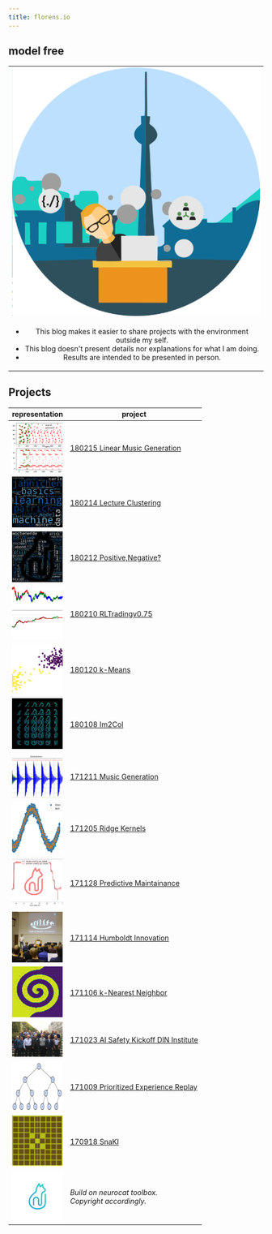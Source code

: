 ```yaml
---
title: florens.io
---
```


## model free


<table >
   <tr>
     <td align="center"><img src="assets/image4.png"/> </td>
   </tr>
   <tr>
     <td align="center">
      <ul>
       <li>This blog makes it easier to share projects with the environment outside my self.</li>
       <li>This blog doesn't present details nor explanations for what I am doing.</li>
       <li>Results are intended to be presented in person.</li>
     </ul> 
     </td>
   </tr>
</table>


## Projects               

| representation                                               |  project                                                  |
|:------------------------------------------------------------:|-----------------------------------------------------------|
| <img src="projects/linmusicgen/index.png" width="100"/>      | [180215 Linear Music Generation](./projects/linmusicgen)  |
| <img src="projects/ML_EXAM/index.png" width="100"/>          | [180214 Lecture Clustering](./projects/ML_EXAM)           |
| <img src="projects/PosNeg/index.png" width="100"/>           | [180212 Positive,Negative?](./projects/PosNeg)            |
| <img src="projects/RLTradingKickoff/index.png" width="100"/> | [180210 RLTradingv0.75](./projects/RLTradingKickoff)      |
| <img src="projects/k_means/index.png" width="100"/>          | [180120 k-Means](./projects/k_means)                      |
| <img src="projects/im2col/index.png" width="100"/>           | [180108 Im2Col](./projects/im2col)                        |
| <img src="projects/musicgen/index.png" width="100"/>         | [171211 Music Generation](./projects/musicgen)            |
| <img src="projects/kernel/index.png" width="100"/>           | [171205 Ridge Kernels](./projects/kernel)                 |
| <img src="projects/predmain/index.jpg" width="100"/>         | [171128 Predictive Maintainance](./projects/predmain)     |
| <img src="projects/hui/index.png" width="100"/>              | [171114 Humboldt Innovation](./projects/hui)              |
| <img src="projects/kNN/index.png" width="100"/>              | [171106 k-Nearest Neighbor](./projects/kNN)               |
| <img src="projects/DINws/exp.png" width="100"/>              | [171023 AI Safety Kickoff DIN Institute](./projects/DINws)|
| <img src="projects/priorexprepl/index.png" width="100"/>     | [171009 Prioritized Experience Replay](./projects/priorexprepl)|
| <img src="projects/SnaKI/index.png" width="100"/>            | [170918 SnaKI](./projects/SnaKI)                          |
| <img src="/assets/ncsqr.png" height="100"/>                  | *Build on neurocat toolbox.<br>Copyright accordingly.*    |
